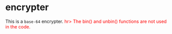 # encrypter
This is a <code>base-64</code> encrypter.
<span style="color:red;">hr>
The bin() and unbin() functions are not used in the code.
</span>

